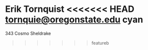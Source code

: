 Erik Tornquist
<<<<<<< HEAD
tornquie@oregonstate.edu
cyan
=======
343
Cosmo Sheldrake
>>>>>>> featureb
